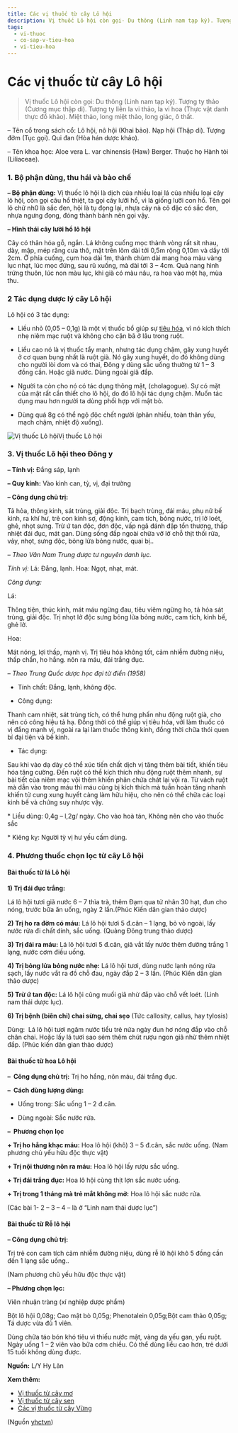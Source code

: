 ```yaml
---
title: Các vị thuốc từ cây Lô hội
description: Vị thuốc Lô hội còn gọi- Du thông (Linh nam tạp ký). Tượng ty thảo (Cương mục thập di). Tượng ty liên la vi thảo, la vi hoa (Thực vật danh thực đồ khảo). Miệt thảo, long miệt thảo, long giác, ô thất. 
tags:
  - vi-thuoc
  - co-sap-v-tieu-hoa
  - vi-tieu-hoa
---
```


# Các vị thuốc từ cây Lô hội 

> Vị thuốc Lô hội còn gọi: Du thông (Linh nam tạp ký). Tượng ty thảo (Cương mục thập di). Tượng ty liên la vi thảo, la vi hoa (Thực vật danh thực đồ khảo). Miệt thảo, long miệt thảo, long giác, ô thất. 

– Tên cổ trong sách cổ: Lô hội, nô hội (Khai bảo). Nạp hội (Thập di). Tượng đởm (Tục gọi). Qui đan (Hòa hán dược khảo).

– Tên khoa học: Aloe vera L. var chinensis (Haw) Berger. Thuộc họ Hành tỏi (Liliaceae).

### 1. Bộ phận dùng, thu hái và bào chế

**– Bộ phận dùng:** Vị thuốc lô hội là dịch của nhiều loại lá của nhiều loại cây lô hội, còn gọi câu hổ thiệt, ta gọi cây lưỡi hổ, vì lá giống lưỡi con hổ. Tên gọi lô chữ nh0 là sắc đen, hội là tụ đọng lại, nhựa cây nà cô đặc có sắc đen, nhựa ngưng đọng, đóng thành bánh nên gọi vậy.

**– Hình thái cây lưỡi hổ lô hội**

Cây có thân hóa gỗ, ngắn. Lá không cuống mọc thành vòng rất sít nhau, dày, mập, mép răng cưa thô, mặt trên lõm dài tới 0,5m rộng 0,10m và dầy tới 2cm. Ở phía cuống, cụm hoa dài 1m, thành chùm dài mang hoa màu vàng lục nhạt, lúc mọc đứng, sau rũ xuống, mà dài tới 3 – 4cm. Quả nang hình trứng thuôn, lúc non màu lục, khi già có màu nâu, ra hoa vào một hạ, mùa thu.

### 2 Tác dụng dược lý cây Lô hội

Lô hội có 3 tác dụng:

+ Liều nhỏ (0,05 – 0,1g) là một vị thuốc bổ giúp sự [tiêu hóa,](/yhctvn/dai-cuong-thuoc-tieu-hoa/) vì nó kích thích nhẹ niêm mạc ruột và không cho cặn bã ở lâu trong ruột.

+ Liều cao nó là vị thuốc tẩy mạnh, nhưng tác dụng chậm, gây xung huyết ở cơ quan bụng nhất là ruột già. Nó gây xung huyết, do đó không dùng cho người lòi dom và có thai, Đông y dùng sắc uống thường từ 1 – 3 đồng cần. Hoặc giã nước. Dùng ngoài giã đắp.

+ Người ta còn cho nó có tác dụng thông mật, (cholagogue). Sự có mặt của mật rất cần thiết cho lô hội, do đó lô hội tác dụng chậm. Muốn tác dụng mau hơn người ta dùng phối hợp với mật bò.

+ Dùng quá 8g có thể ngộ độc chết người (phân nhiều, toàn thân yếu, mạch chậm, nhiệt độ xuống).

![Vị thuốc Lô hội](/imgs/yhctvn/Vi-thuoc-Lo-hoi.jpg)Vị thuốc Lô hội

### 3. Vị thuốc Lô hội theo Đông y

**– Tính vị:** Đắng sáp, lạnh

**– Quy kinh:** Vào kinh can, tỳ, vị, đại trường

**– Công dụng chủ trị:**

Tả hỏa, thông kinh, sát trùng, giải độc. Trị bạch trùng, đái máu, phụ nữ bế kinh, ra khí hư, trẻ con kinh sợ, động kinh, cam tích, bỏng nước, trị lở loét, ghẻ, nhọt sưng. Trừ ứ tan độc, đơn độc, vấp ngã đánh đập tổn thương, thấp nhiệt đái đục, mát gan. Dùng sống đắp ngoài chữa vỡ lở chỗ thịt thối rữa, vảy, nhọt, sưng độc, bỏng lửa bỏng nước, quai bị..

*– Theo Vân Nam Trung dược tư nguyên danh lục.*

*Tính vị:* Lá: Đắng, lạnh. Hoa: Ngọt, nhạt, mát.

*Công dụng:* 

Lá:

Thông tiện, thúc kinh, mát máu ngừng đau, tiêu viêm ngừng ho, tả hỏa sát trùng, giải độc. Trị nhọt lở độc sưng bỏng lửa bỏng nước, cam tích, kinh bế, ghẻ lở.

Hoa:

Mát nóng, lợi thấp, mạnh vị. Trị tiêu hóa không tốt, cảm nhiễm đường niệu, thấp chẩn, ho hắng. nôn ra máu, đái trắng đục.

*– Theo Trung Quốc dược học đại từ điển (1958)*

+ Tính chất: Đắng, lạnh, không độc. 

+ Công dụng:

Thanh cam nhiệt, sát trùng tích, có thể hưng phấn nhu động ruột già, cho nên có công hiệu tả hạ. Đồng thời có thể giúp vị tiêu hóa, với làm thuốc có vị đắng mạnh vị, ngoài ra lại làm thuốc thông kinh, đồng thời chữa thói quen bí đại tiện và bế kinh.

+ Tác dụng:

Sau khi vào dạ dày có thể xúc tiến chất dịch vị tăng thêm bài tiết, khiến tiêu hóa tăng cường. Đến ruột có thể kích thích nhu động ruột thêm nhanh, sự bài tiết của niêm mạc vội thêm khiến phân chứa chát lại vội ra. Từ vách ruột mà dẫn vào trong máu thì máu cũng bị kích thích mà tuần hoàn tăng nhanh khiến tử cung xung huyết càng làm hữu hiệu, cho nên có thể chữa các loại kinh bế và chứng suy nhược vậy.

\* Liều dùng: 0,4g – l,2g/ ngày. Cho vào hoà tán, Không nên cho vào thuốc sắc

\* Kiêng kỵ: Người tỳ vị hư yếu cấm dùng. 

### 4. Phương thuốc chọn lọc từ cây Lô hội

#### Bài thuốc từ lá Lô hội

**1) Trị đái đục trắng:**

Lá lô hội tươi giã nước 6 – 7 thìa trà, thêm Đạm qua tử nhân 30 hạt, đun cho nóng, trước bữa ăn uống, ngày 2 lần.(Phúc Kiến dân gian thảo dược) 

**2) Trị ho ra đờm có máu:** Lá lô hội tươi 5 đ.cân – 1 lạng, bỏ vỏ ngoài, lấy nước rửa đi chất dính, sắc uống. (Quảng Đông trung thảo dược) 

**3) Trị đái ra máu:** Lá lô hội tươi 5 đ.cân, giã vắt lấy nước thêm đường trắng 1 lạng, nước cơm điều uống.

**4) Trị bỏng lửa bỏng nước nhẹ:** Lá lô hội tươi, dùng nước lạnh nóng rửa sạch, lấy nước vắt ra đồ chỗ đau, ngày đắp 2 – 3 lần. (Phúc Kiến dân gian thảo dược) 

**5) Trừ ứ tan độc:** Lá lô hội cũng muối giã nhừ đắp vào chỗ vết loét. (Linh nam thái dược lục).

**6) Trị bệnh (biên chỉ) chai sừng, chai sẹo** (Tức callosity, callus, hay tylosis) 

Dùng:  Lá lô hội tươi ngâm nước tiểu trẻ nửa ngày đun hơ nóng đắp vào chỗ chân chai. Hoặc lấy lá tươi sao sém thêm chút rượu ngon giã nhừ thêm nhiệt đắp. (Phúc kiến dân gian thảo dược) 

#### Bài thuốc từ hoa Lô hội

**–  Công dụng chủ trị:** Trị ho hắng, nôn máu, đái trắng đục.

**–  Cách dùng lượng dùng:**

+ Uống trong: Sắc uống 1 – 2 đ.cân.

+ Dùng ngoài: Sắc nước rửa. 

**–  Phương chọn lọc**

**+ Trị ho hắng khạc máu:** Hoa lô hội (khô) 3 – 5 đ.cân, sắc nước uống. (Nam phương chủ yếu hữu độc thực vật)

**+ Trị nội thương nôn ra máu:** Hoa lô hội lấy rượu sắc uống. 

**+ Trị đái trắng đục:** Hoa lô hội cùng thịt lợn sắc nước uống.

**+ Trị trong 1 tháng mà trẻ mắt không mở:** Hoa lô hội sắc nước rửa.

(Các bài 1- 2 – 3 – 4 – là ở “Linh nam thái dược lục”)

#### Bài thuốc từ Rễ lô hội

**– Công dụng chủ trị:**

Trị trẻ con cam tích cảm nhiễm đường niệu, dùng rễ lô hội khô 5 đồng cần đến 1 lạng sắc uống..

(Nam phương chủ yếu hữu độc thực vật)

**– Phương chọn lọc:**

Viên nhuận tràng (xí nghiệp dược phẩm)

Bột lô hội 0,08g; Cao mật bò 0,05g; Phenotalein 0,05g;Bột cam thảo 0,05g; Tá dược vừa đủ 1 viên. 

Dùng chữa táo bón khó tiêu vì thiếu nước mật, vàng da yếu gan, yếu ruột. Ngày uống 1 – 2 viên vào bữa cơm chiều. Có thể dùng liều cao hơn, trẻ dưới 15 tuổi không dùng được.

**Nguồn:** L/Y Hy Lãn

**Xem thêm:**

* [Vị thuốc từ cây mơ](/yhctvn/cac-vi-thuoc-tu-qua-mo/)
* [Vị thuốc từ cây sen](/yhctvn/cac-vi-thuoc-tu-cay-sen/)
* [Các vị thuốc từ cây Vừng](/yhctvn/cac-vi-thuoc-tu-cay-vung/)

(Nguồn <a href="https://yhctvn.com/cac-vi-thuoc-tu-cay-lo-hoi/" target="_blank">yhctvn</a>)
